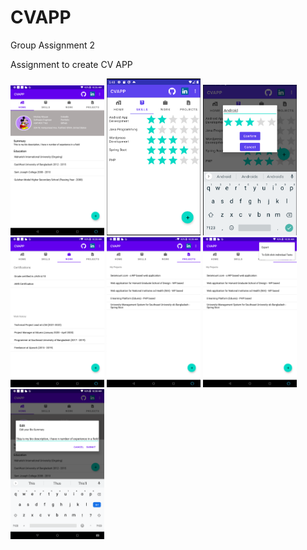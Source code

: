 # CVAPP
Group Assignment 2




Assignment to create CV APP



<div style="display:inline"> 
 <img src="screen1.png" width="150" >
 <img src="screen2.png" width="150" >
 <img src="screen2_2.png" width="150" >
 <img src="screen3.png" width="150" >
 <img src="screen4.png" width="150" >
 <img src="screen5.png" width="150" >
 <img src="screen6.png" width="150" >
</div>
